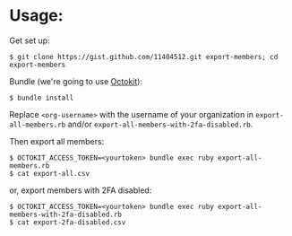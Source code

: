 # Usage:

Get set up:

```shell
$ git clone https://gist.github.com/11404512.git export-members; cd export-members 
```

Bundle (we're going to use [Octokit](https://github.com/octokit/octokit.rb)):

```shell
$ bundle install
```

Replace `<org-username>` with the username of your organization in `export-all-members.rb` and/or `export-all-members-with-2fa-disabled.rb`.

Then export all members:

```shell
$ OCTOKIT_ACCESS_TOKEN=<yourtoken> bundle exec ruby export-all-members.rb
$ cat export-all.csv
```

or, export members with 2FA disabled:

```shell
$ OCTOKIT_ACCESS_TOKEN=<yourtoken> bundle exec ruby export-all-members-with-2fa-disabled.rb
$ cat export-2fa-disabled.csv
```

